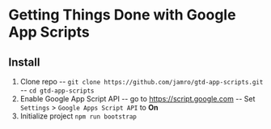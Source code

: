 # Getting Things Done with Google App Scripts


## Install

1. Clone repo 
-- `git clone https://github.com/jamro/gtd-app-scripts.git`
-- `cd gtd-app-scripts`
2. Enable Google App Script API
 -- go to https://script.google.com
 -- Set `Settings` > `Google Apps Script API` to **On**
3. Initialize project `npm run bootstrap`
